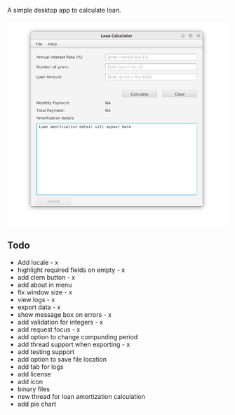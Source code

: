 A simple desktop app to calculate loan.

![app](./images/v4.png)

## Todo

* Add locale - x
* highlight required fields on empty - x
* add clern button - x
* add about in menu
* fix window size - x
* view logs - x
* export data - x
* show message box on errors - x
* add validation for integers - x
* add request focus - x
* add option to change compunding period
* add thread support when exporting - x
* add testing support
* add option to save file location
* add tab for logs
* add license
* add icon
* binary files
* new thread for loan amortization calculation
* add pie chart